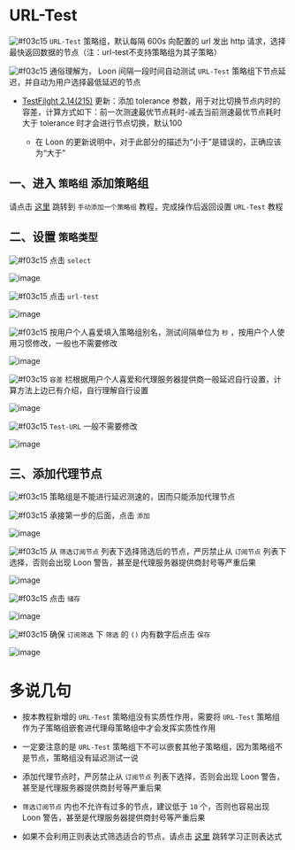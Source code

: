 # URL-Test

![#f03c15](https://placehold.it/15/f03c15/000000?text=+) `URL-Test` 策略组，默认每隔 600s 向配置的 url 发出 http 请求，选择最快返回数据的节点（注：url-test不支持策略组为其子策略）

![#f03c15](https://placehold.it/15/f03c15/000000?text=+) 通俗理解为， Loon 间隔一段时间自动测试 `URL-Test` 策略组下节点延迟，并自动为用户选择最低延迟的节点

- [TestFilght 2.14(215)](https://t.me/LoonNews/287) 更新：添加 tolerance 参数，用于对比切换节点内时的容差，计算方式如下：前一次测速最优节点耗时-减去当前测速最优节点耗时大于 tolerance 时才会进行节点切换，默认100

  - 在 Loon 的更新说明中，对于此部分的描述为“小于”是错误的，正确应该为“大于”

## 一、进入 `策略组` 添加策略组

请点击 [这里](https://github.com/TiyNa/LoonManual/blob/main/Plus/New_Proxy_Group.md) 跳转到 `手动添加一个策略组` 教程，完成操作后返回设置 `URL-Test` 教程

## 二、设置 `策略类型`

![#f03c15](https://placehold.it/15/f03c15/000000?text=+) 点击 `select` 

![image](https://raw.githubusercontent.com/TiyNa/LoonManualimg/main/Plus/URL-Test_1.jpg)

![#f03c15](https://placehold.it/15/f03c15/000000?text=+) 点击 `url-test`

![image](https://raw.githubusercontent.com/TiyNa/LoonManualimg/main/Plus/URL-Test_2.jpg)

![#f03c15](https://placehold.it/15/f03c15/000000?text=+) 按用户个人喜爱填入策略组别名，测试间隔单位为 `秒` ，按用户个人使用习惯修改，一般也不需要修改

![image](https://raw.githubusercontent.com/TiyNa/LoonManualimg/main/Plus/URL-Test_3.jpg)

![#f03c15](https://placehold.it/15/f03c15/000000?text=+) `容差` 栏根据用户个人喜爱和代理服务器提供商一般延迟自行设置，计算方法上边已有介绍，自行理解自行设置

![image](https://raw.githubusercontent.com/TiyNa/LoonManualimg/main/Plus/URL-Test_9.jpg)

![#f03c15](https://placehold.it/15/f03c15/000000?text=+) `Test-URL` 一般不需要修改

![image](https://raw.githubusercontent.com/TiyNa/LoonManualimg/main/Plus/URL-Test_4.jpg)

## 三、添加代理节点

![#f03c15](https://placehold.it/15/f03c15/000000?text=+) 策略组是不能进行延迟测速的，因而只能添加代理节点

![#f03c15](https://placehold.it/15/f03c15/000000?text=+) 承接第一步的后面，点击 `添加`

![image](https://raw.githubusercontent.com/TiyNa/LoonManualimg/main/Plus/URL-Test_5.jpg)

![#f03c15](https://placehold.it/15/f03c15/000000?text=+) 从 `筛选订阅节点` 列表下选择筛选后的节点，严厉禁止从 `订阅节点` 列表下选择，否则会出现 Loon 警告，甚至是代理服务器提供商封号等严重后果

![image](https://raw.githubusercontent.com/TiyNa/LoonManualimg/main/Plus/URL-Test_6.jpg)

![#f03c15](https://placehold.it/15/f03c15/000000?text=+) 点击 `储存`

![image](https://raw.githubusercontent.com/TiyNa/LoonManualimg/main/Plus/URL-Test_7.jpg)

![#f03c15](https://placehold.it/15/f03c15/000000?text=+) 确保 `订阅筛选` 下 `筛选` 的 `()` 内有数字后点击 `保存`

![image](https://raw.githubusercontent.com/TiyNa/LoonManualimg/main/Plus/URL-Test_8.jpg)

# 多说几句

- 按本教程新增的 `URL-Test` 策略组没有实质性作用，需要将 `URL-Test` 策略组作为子策略组嵌套进代理母策略组中才会发挥实质性作用

- 一定要注意的是 `URL-Test` 策略组下不可以嵌套其他子策略组，因为策略组不是节点，策略组没有延迟测试一说

- 添加代理节点时，严厉禁止从 `订阅节点` 列表下选择，否则会出现 Loon 警告，甚至是代理服务器提供商封号等严重后果

- `筛选订阅节点` 内也不允许有过多的节点，建议低于 `10` 个，否则也容易出现 Loon 警告，甚至是代理服务器提供商封号等严重后果

- 如果不会利用正则表达式筛选适合的节点，请点击 [这里](https://github.com/TiyNa/LoonManual/blob/main/Plus/Regex.md) 跳转学习正则表达式
